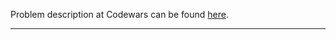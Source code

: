 Problem description at Codewars can be found
[here](https://www.codewars.com/kata/577a6e90d48e51c55e000217/train/python).

-------------


